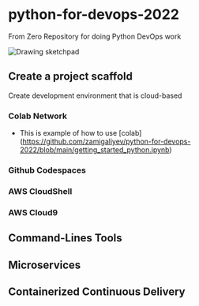 # python-for-devops-2022
From Zero Repository for doing Python DevOps work

![Drawing sketchpad](https://user-images.githubusercontent.com/48238441/205438098-27c4ccf8-d927-480b-a737-3972403c8edd.png)

## Create a project scaffold

Create development environment that is cloud-based

### Colab Network

* This is example of how to use [colab] (https://github.com/zamigaliyev/python-for-devops-2022/blob/main/getting_started_python.ipynb)

### Github Codespaces
### AWS CloudShell
### AWS Cloud9

## Command-Lines Tools

## Microservices

## Containerized Continuous Delivery

